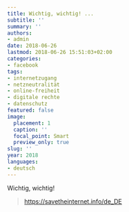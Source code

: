 ```yaml
---
title: Wichtig, wichtig! ...
subtitle: ''
summary: ''
authors:
- admin
date: 2018-06-26
lastmod: 2018-06-26 15:51:03+02:00
categories:
- facebook
tags:
- internetzugang
- netzneutralität
- online-freiheit
- digitale rechte
- datenschutz
featured: false
image:
  placement: 1
  caption: ''
  focal_point: Smart
  preview_only: true
slug: ''
year: 2018
languages:
- deutsch
---
```


Wichtig, wichtig!
> https://savetheinternet.info/de_DE